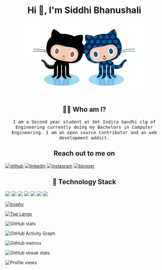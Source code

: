 <h1 align="center"> Hi 👋, I'm Siddhi Bhanushali</h1>
<p align="center">
    <a href="https://github.com/siddhi-244"><img src="forkit.gif "/></a> 
</p>
<h2 align="center"> 👨‍💻 Who am I?</h2>
<p align="center">
  <samp>I am a Second year student at Smt Indira Gandhi clg of Engineering currently doing my Bachelors in Computer Engineering. 
I am an open source Contributor and an web development addict.
</samp><br>
</p>


<h2 align="center">Reach out to me on </h2>

<p align="center">

[<img align="center" src='https://cdn.jsdelivr.net/npm/simple-icons@3.0.1/icons/github.svg' alt='github' height='40'>](https://github.com/Siddhi-244) 
[<img align="center" src='https://cdn.jsdelivr.net/npm/simple-icons@3.0.1/icons/linkedin.svg' alt='linkedin' height='40'>](https://www.linkedin.com/in/siddhi-bhanushali-4178591b2/) 
[<img align="center" src='https://cdn.jsdelivr.net/npm/simple-icons@3.0.1/icons/instagram.svg' alt='instagram' height='40'>](https://www.instagram.com/Siddhibhanushali1234/) 
[<img align="center" src='https://cdn.jsdelivr.net/npm/simple-icons@3.0.1/icons/blogger.svg' alt='blogger' height='40'>](https://pirogrammer1.blogspot.com)
</p>
<h2 align="center"> 🔭 Technology Stack</h2>

<p align="center">

![](https://img.shields.io/badge/OS-Windows-informational?style=flat&logo=windows&logoColor=white&color=6aa6f8)
![](https://img.shields.io/badge/Editor-VS_Code-informational?style=flat&logo=visual-studio-code&logoColor=white&color=6aa6f8)
![](https://img.shields.io/badge/Editor-Sublime_Text-informational?style=flat&logo=Sublime-text&logoColor=white&color=6aa6f8)
![](https://img.shields.io/badge/Browser-Chrome-informational?style=flat&logo=Google-chrome&logoColor=white&color=6aa6f8)
![](https://img.shields.io/badge/Code-Html5-informational?style=flat&logo=HTML5&logoColor=white&color=6aa6f8)
![](https://img.shields.io/badge/Style-CSS_3-informational?style=flat&logo=CSS3&logoColor=white&color=6aa6f8)
![](https://img.shields.io/badge/Language-Javascript-informational?style=flat&logo=Javascript&logoColor=white&color=6aa6f8)
</p>




[![trophy](https://github-profile-trophy.vercel.app/?username=Siddhi-244)](https://github.com/ryo-ma/github-profile-trophy)

[![Top Langs](https://github-readme-stats.vercel.app/api/top-langs/?username=Siddhi-244)](https://github.com/anuraghazra/github-readme-stats)

![GitHub stats](https://github-readme-stats.vercel.app/api?username=Siddhi-244&show_icons=true)  

![GitHub Activity Graph](https://activity-graph.herokuapp.com/graph?username=Siddhi-244)  


![GitHub metrics](https://metrics.lecoq.io/Siddhi-244)  

![GitHub streak stats](https://github-readme-streak-stats.herokuapp.com/?user=Siddhi-244)  

![Profile views](https://gpvc.arturio.dev/Siddhi-244)  
